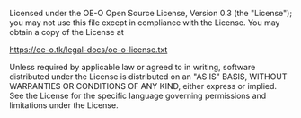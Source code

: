
  Licensed under the OE-O Open Source License, Version 0.3 (the "License");
  you may not use this file except in compliance with the License.
  You may obtain a copy of the License at

   https://oe-o.tk/legal-docs/oe-o-license.txt
   

  Unless required by applicable law or agreed to in writing, software
  distributed under the License is distributed on an "AS IS" BASIS,
  WITHOUT WARRANTIES OR CONDITIONS OF ANY KIND, either express or implied.
  See the License for the specific language governing permissions and
  limitations under the License.
